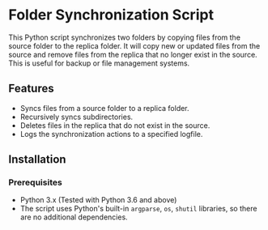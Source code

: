 # Folder Synchronization Script

This Python script synchronizes two folders by copying files from the source folder to the replica folder. It will copy new or updated files from the source and remove files from the replica that no longer exist in the source. This is useful for backup or file management systems.

## Features
- Syncs files from a source folder to a replica folder.
- Recursively syncs subdirectories.
- Deletes files in the replica that do not exist in the source.
- Logs the synchronization actions to a specified logfile.

## Installation

### Prerequisites
- Python 3.x (Tested with Python 3.6 and above)
- The script uses Python's built-in `argparse`, `os`, `shutil` libraries, so there are no additional dependencies.

